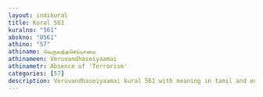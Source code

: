 ```yaml
---
layout: indikural
title: Kural 561
kuralno: "561"
abskno: "0561"
athino: "57"
athiname: வெருவந்தசெய்யாமை
athinameen: Veruvandhaseiyaamai
athinametr: Absence of 'Terrorism'
categories: [57]
description: Veruvandhaseiyaamai kural 561 with meaning in tamil and english 
---
```


